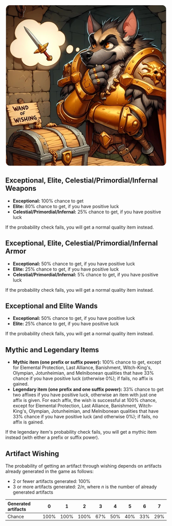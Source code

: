 ![wishing-guide](/uploads/Wishing%20Guide/wishing-guide.webp)

## Exceptional, Elite, Celestial/Primordial/Infernal Weapons

- **Exceptional:** 100% chance to get
- **Elite:** 80% chance to get, if you have positive luck
- **Celestial/Primordial/Infernal:** 25% chance to get, if you have positive luck

If the probability check fails, you will get a normal quality item instead.

## Exceptional, Elite, Celestial/Primordial/Infernal Armor

- **Exceptional:** 50% chance to get, if you have positive luck
- **Elite:** 25% chance to get, if you have positive luck
- **Celestial/Primordial/Infernal:** 5% chance to get, if you have positive luck

If the probability check fails, you will get a normal quality item instead.

## Exceptional and Elite Wands

- **Exceptional:** 50% chance to get, if you have positive luck
- **Elite:** 25% chance to get, if you have positive luck

If the probability check fails, you will get a normal quality item instead.

## Mythic and Legendary Items

- **Mythic item (one prefix or suffix power):** 100% chance to get, except for Elemental Protection, Last Alliance, Banishment, Witch-King's, Olympian, Jotunheimian, and Melnibonean qualities that have 33% chance if you have positive luck (otherwise 0%); if fails, no affix is gained.
- **Legendary item (one prefix and one suffix power):** 33% chance to get two affixes if you have positive luck, otherwise an item with just one affix is given. For each affix, the wish is successful at 100% chance, except for Elemental Protection, Last Alliance, Banishment, Witch-King's, Olympian, Jotunheimian, and Melnibonean qualities that have 33% chance if you have positive luck (and otherwise 0%); if fails, no affix is gained.

If the legendary item's probability check fails, you will get a mythic item instead (with either a prefix or suffix power).

## Artifact Wishing

The probability of getting an artifact through wishing depends on artifacts already generated in the game as follows:

- 2 or fewer artifacts generated: 100%
- 3 or more artifacts generated: $2/n$, where $n$ is the number of already generated artifacts

| Generated artifacts | 0 | 1 | 2 | 3 | 4 | 5 | 6 | 7 |
| :---------------------- | :--: | :--: | :--: | :--: | :--: | :--: | :--: | :--: |
| Chance | 100% | 100% | 100% | 67% | 50% | 40% | 33% | 29% |
